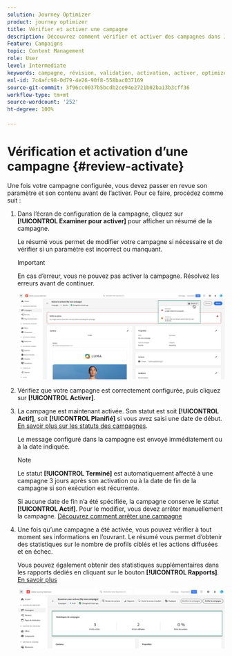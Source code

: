 ```yaml
---
solution: Journey Optimizer
product: journey optimizer
title: Vérifier et activer une campagne
description: Découvrez comment vérifier et activer des campagnes dans Journey Optimizer.
Feature: Campaigns
topic: Content Management
role: User
level: Intermediate
keywords: campagne, révision, validation, activation, activer, optimizer
exl-id: 7c4afc98-0d79-4e26-90f8-558bac037169
source-git-commit: 3f96cc0037b5bcdb2ce94e2721b02ba13b3cff36
workflow-type: tm+mt
source-wordcount: '252'
ht-degree: 100%

---
```


# Vérification et activation d’une campagne {#review-activate}

Une fois votre campagne configurée, vous devez passer en revue son paramètre et son contenu avant de l’activer. Pour ce faire, procédez comme suit :

1. Dans l’écran de configuration de la campagne, cliquez sur **[!UICONTROL Examiner pour activer]** pour afficher un résumé de la campagne.

   Le résumé vous permet de modifier votre campagne si nécessaire et de vérifier si un paramètre est incorrect ou manquant.

   >[!IMPORTANT]
   >
   >En cas d’erreur, vous ne pouvez pas activer la campagne. Résolvez les erreurs avant de continuer.

   ![](assets/create-campaign-alerts.png)

1. Vérifiez que votre campagne est correctement configurée, puis cliquez sur **[!UICONTROL Activer]**.

1. La campagne est maintenant activée. Son statut est soit **[!UICONTROL Actif]**, soit **[!UICONTROL Planifié]** si vous avez saisi une date de début. [En savoir plus sur les statuts des campagnes](get-started-with-campaigns.md#statuses).

   Le message configuré dans la campagne est envoyé immédiatement ou à la date indiquée.

   >[!NOTE]
   >
   >Le statut **[!UICONTROL Terminé]** est automatiquement affecté à une campagne 3 jours après son activation ou à la date de fin de la campagne si son exécution est récurrente.
   >
   >Si aucune date de fin n’a été spécifiée, la campagne conserve le statut **[!UICONTROL Actif]**. Pour le modifier, vous devez arrêter manuellement la campagne. [Découvrez comment arrêter une campagne](modify-stop-campaign.md)

1. Une fois qu’une campagne a été activée, vous pouvez vérifier à tout moment ses informations en l’ouvrant. Le résumé vous permet d’obtenir des statistiques sur le nombre de profils ciblés et les actions diffusées et en échec.

   Vous pouvez également obtenir des statistiques supplémentaires dans les rapports dédiés en cliquant sur le bouton **[!UICONTROL Rapports]**. [En savoir plus](../reports/campaign-global-report.md)

   ![](assets/create-campaign-summary.png)
